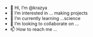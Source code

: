 - 👋 Hi, I’m @krazya 
- 👀 I’m interested in ... making projects
- 🌱 I’m currently learning ...science
- 💞️ I’m looking to collaborate on ...
- 📫 How to reach me ...

<!---
krazya/krazya is a ✨ special ✨ repository because its `README.md` (this file) appears on your GitHub profile.
You can click the Preview link to take a look at your changes.
--->
